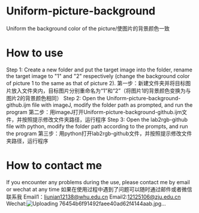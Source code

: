 # Uniform-picture-background
Uniform the background color of the picture/使图片的背景颜色一致

# How to use
Step 1: Create a new folder and put the target image into the folder, rename the target image to "1" and "2" respectively (change the background color of picture 1 to the same as that of picture 2).
第一步：新建文件夹并将目标图片放入文件夹内，目标图片分别重命名为“1”和“2”（将图片1的背景颜色变换为与图片2的背景颜色相同）
Step 2: Open the Uniform-picture-background-github.ijm file with imageJ, modify the folder path as prompted, and run the program
第二步：用imageJ打开Uniform-picture-background-github.ijm文件，并按照提示修改文件夹路径，运行程序
Step 3: Open the lab2rgb-github file with python, modify the folder path according to the prompts, and run the program
第三步：用python打开lab2rgb-github文件，并按照提示修改文件夹路径，运行程序

# How to contact me
If you encounter any problems during the use, please contact me by email or wechat at any time
如果在使用过程中遇到了问题可以随时通过邮件或者微信联系我
Email1：liunian12138@whu.edu.cn
Email2:12125106@zju.edu.cn
Wechat:![Uploading 76454b6f91492faee40ad62f4144aab.jpg…]()

